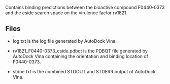 Contains binding predictions between the bioactive compound F0440-0373 and the cside search space on the virulence factor rv1821.

## Files

- log.txt is the log file generated by AutoDock Vina.

- rv1821_F0440-0373_cside.pdbqt is the PDBQT file generated by AutoDock Vina containing the orientation and binding location of F0440-0373.

- stdoe.txt is the combined STDOUT and STDERR output of AutoDock Vina.

